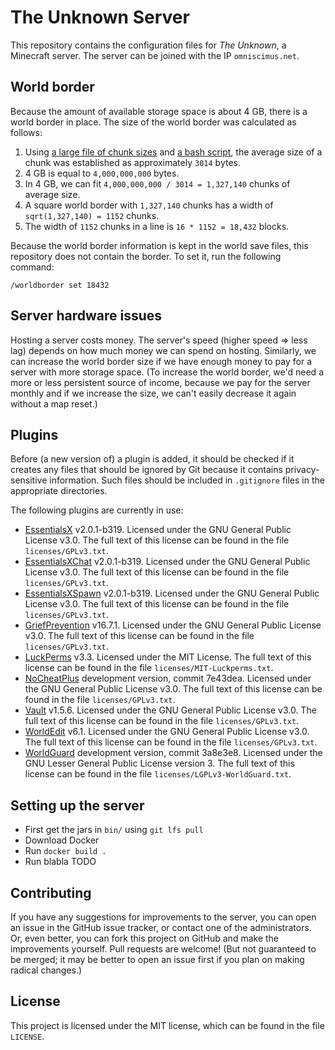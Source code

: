 # The Unknown Server

This repository contains the configuration files for *The Unknown*, a Minecraft server. The server can be joined with the IP `omniscimus.net`.

## World border

Because the amount of available storage space is about 4 GB, there is a world border in place. The size of the world border was calculated as follows:

1. Using [a large file of chunk sizes](https://gist.github.com/haxney/813325) and [a bash script](https://gist.github.com/Omniscimus/0a38f99002c6ecf43cf7857601a76acc), the average size of a chunk was established as approximately `3014` bytes.
1. 4 GB is equal to `4,000,000,000` bytes.
1. In 4 GB, we can fit `4,000,000,000 / 3014 = 1,327,140` chunks of average size.
1. A square world border with `1,327,140` chunks has a width of `sqrt(1,327,140) = 1152` chunks.
1. The width of `1152` chunks in a line is `16 * 1152 = 18,432` blocks.

Because the world border information is kept in the world save files, this repository does not contain the border. To set it, run the following command:

`/worldborder set 18432`

## Server hardware issues

Hosting a server costs money. The server's speed (higher speed => less lag) depends on how much money we can spend on hosting. Similarly, we can increase the world border size if we have enough money to pay for a server with more storage space. (To increase the world border, we'd need a more or less persistent source of income, because we pay for the server monthly and if we increase the size, we can't easily decrease it again without a map reset.)

## Plugins

Before (a new version of) a plugin is added, it should be checked if it creates any files that should be ignored by Git because it contains privacy-sensitive information. Such files should be included in `.gitignore` files in the appropriate directories.

The following plugins are currently in use:

- [EssentialsX](https://ci.drtshock.net/job/EssentialsX/) v2.0.1-b319. Licensed under the GNU General Public License v3.0. The full text of this license can be found in the file `licenses/GPLv3.txt`.
- [EssentialsXChat](https://ci.drtshock.net/job/EssentialsX/) v2.0.1-b319. Licensed under the GNU General Public License v3.0. The full text of this license can be found in the file `licenses/GPLv3.txt`.
- [EssentialsXSpawn](https://ci.drtshock.net/job/EssentialsX/) v2.0.1-b319. Licensed under the GNU General Public License v3.0. The full text of this license can be found in the file `licenses/GPLv3.txt`.
- [GriefPrevention](https://www.spigotmc.org/resources/griefprevention.1884/) v16.7.1. Licensed under the GNU General Public License v3.0. The full text of this license can be found in the file `licenses/GPLv3.txt`.
- [LuckPerms](https://www.spigotmc.org/resources/luckperms-an-advanced-permissions-plugin.28140/) v3.3. Licensed under the MIT License. The full text of this license can be found in the file `licenses/MIT-Luckperms.txt`.
- [NoCheatPlus](https://github.com/NoCheatPlus/Docs/wiki/Notable-Builds) development version, commit 7e43dea. Licensed under the GNU General Public License v3.0. The full text of this license can be found in the file `licenses/GPLv3.txt`.
- [Vault](http://dev.bukkit.org/bukkit-plugins/vault/) v1.5.6. Licensed under the GNU General Public License v3.0. The full text of this license can be found in the file `licenses/GPLv3.txt`.
- [WorldEdit](http://builds.enginehub.org/) v6.1. Licensed under the GNU General Public License v3.0. The full text of this license can be found in the file `licenses/GPLv3.txt`.
- [WorldGuard](http://builds.enginehub.org/) development version, commit 3a8e3e8. Licensed under the GNU Lesser General Public License version 3. The full text of this license can be found in the file `licenses/LGPLv3-WorldGuard.txt`.

## Setting up the server

- First get the jars in `bin/` using `git lfs pull`
- Download Docker
- Run `docker build .`
- Run blabla TODO

## Contributing

If you have any suggestions for improvements to the server, you can open an issue in the GitHub issue tracker, or contact one of the administrators. Or, even better, you can fork this project on GitHub and make the improvements yourself. Pull requests are welcome! (But not guaranteed to be merged; it may be better to open an issue first if you plan on making radical changes.)

## License

This project is licensed under the MIT license, which can be found in the file `LICENSE`.
